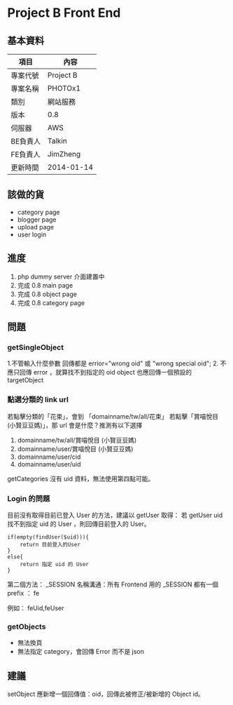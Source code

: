 ﻿# Project B Front End 

## 基本資料

項目		| 內容
-----------	| ----
專案代號	| Project B
專案名稱 	| PHOTOx1
類別 		| 網站服務
版本 		| 0.8
伺服器 		| AWS
BE負責人	| Talkin
FE負責人	| JimZheng
更新時間	| 2014-01-14

## 該做的貨

* category page
* blogger page
* upload page
* user login

## 進度

1. php dummy server 介面建置中
1. 完成 0.8 main page
1. 完成 0.8 object page 
1. 完成 0.8 category page 

## 問題

### getSingleObject

1.不管輸入什麼參數 回傳都是 errior="wrong oid" 或 "wrong special oid";
2. 不應只回傳 error ，就算找不到指定的 oid object 也應回傳一個預設的 targetObject
 
### 點選分類的 link url

若點擊分類的「花束」，會到 「domainname/tw/all/花束」
若點擊「賞喵悅目 (小賢豆豆媽)」，那 url 會是什麼？推測有以下選擇

1. domainname/tw/all/賞喵悅目 (小賢豆豆媽)
1. domainname/user/賞喵悅目 (小賢豆豆媽)
1. domainname/user/cid
4. domainname/user/uid

getCategories 沒有 uid 資料，無法使用第四點可能。

### Login 的問題

目前沒有取得目前已登入 User 的方法，建議以 getUser 取得：
若 getUser uid 找不到指定 uid 的 User ，則回傳目前登入的 User。

	if(empty(findUser($uid))){
		return 目前登入的User
	}
	else{
		return 指定 uid 的 User
	}
	
第二個方法： _SESSION 名稱溝通：所有 Frontend 用的 _SESSION 都有一個 prefix ： fe

例如： feUid,feUser

### getObjects

* 無法換頁
* 無法指定 category，會回傳 Error 而不是 json

## 建議

setObject 應新增一個回傳值：oid，回傳此被修正/被新增的 Object id。
